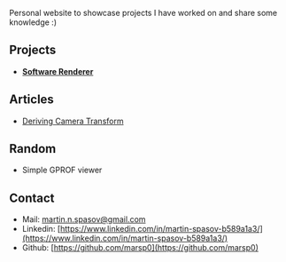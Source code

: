 Personal website to showcase projects I have worked on and share some knowledge :)

## Projects

- [**Software Renderer**](https://github.com/marsp0/software-renderer)

## Articles

- [Deriving Camera Transform](articles/deriving-camera-transform.md)

## Random

- Simple GPROF viewer

## Contact

- Mail: [martin.n.spasov@gmail.com](mailto:martin.n.spasov@gmail.com)
- Linkedin: [https://www.linkedin.com/in/martin-spasov-b589a1a3/](https://www.linkedin.com/in/martin-spasov-b589a1a3/)
- Github: [https://github.com/marsp0](https://github.com/marsp0)
